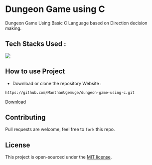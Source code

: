 # Dungeon Game using C
Dungeon Game Using Basic C Language based on Direction decision making.

## Tech Stacks Used :

<a target="_blank" href="https://www.w3schools.in/c-tutorial/"><img src="https://img.shields.io/badge/C-00599C?style=for-the-badge&logo=c&logoColor=white"></img></a>

## How to use Project

- Download or clone the repository Website : 

```
https://github.com/ManthanUgemuge/dungeon-game-using-c.git
```
[Download](https://github.com/ManthanUgemuge/dungeon-game-using-c/archive/refs/heads/main.zip)

## Contributing
Pull requests are welcome, feel free to ```fork``` this repo.

## License
This project is open-sourced under the [MIT license]().

